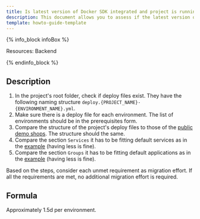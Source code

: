 ```yaml
---
title: Is latest version of Docker SDK integrated and project is running on Docker SDK?
description: This document allows you to assess if the latest version of Docker SDK is integrated in a project.
template: howto-guide-template
---
```



{% info_block infoBox %}

Resources: Backend

{% endinfo_block %}

## Description

1. In the project's root folder, check if deploy files exist. They have the following naming structure `deploy.{PROJECT_NAME}-{ENVIRONMENT_NAME}.yml`.
2. Make sure there is a deploy file for each environment. The list of environments should be in the prerequisites form.
3. Compare the structure of the project's deploy files to those of the [public demo shops](https://github.com/spryker-shop/b2c-demo-shop/blob/master/deploy.aws-env-template.yml). The structure should the same.
4. Compare the section `Services` it has to be fitting default services as in the [example](https://github.com/spryker-shop/b2c-demo-shop/blob/master/deploy.aws-env-template.yml) (having less is fine).
5. Compare the section `Groups` it has to be fitting default applications as in the [example](https://github.com/spryker-shop/b2c-demo-shop/blob/master/deploy.aws-env-template.yml) (having less is fine).


Based on the steps, consider each unmet requirement as migration effort. If all the requirements are met, no additional migration effort is required. 

## Formula

Approximately 1.5d per environment.
